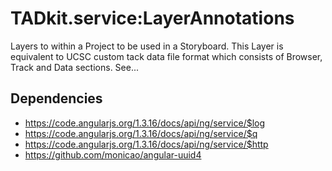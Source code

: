 



# TADkit.service:LayerAnnotations











Layers to within a Project to be used in a Storyboard.
 This Layer is equivalent to UCSC custom tack data file format which
consists of Browser, Track and Data sections. See...







## Dependencies


* https://code.angularjs.org/1.3.16/docs/api/ng/service/$log
* https://code.angularjs.org/1.3.16/docs/api/ng/service/$q
* https://code.angularjs.org/1.3.16/docs/api/ng/service/$http
* https://github.com/monicao/angular-uuid4



  










